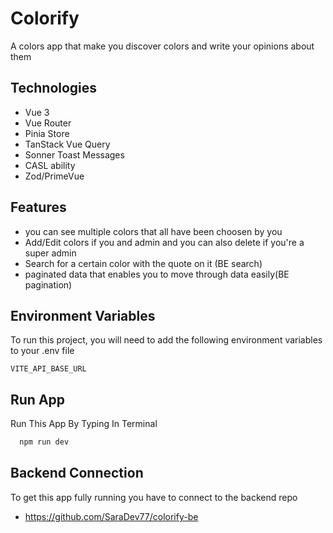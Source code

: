 
# Colorify 

A colors app that make you discover colors and write your opinions about them 



## Technologies 

 - Vue 3 
 - Vue Router
 - Pinia Store
 - TanStack Vue Query
 - Sonner Toast Messages
 - CASL ability 
 - Zod/PrimeVue
 

## Features 

 - you can see multiple colors that all have been choosen by you                      
 - Add/Edit colors if you and admin and you can also delete if you're a super admin
 - Search for a certain color with the quote on it (BE search)
 - paginated data that enables you to move through data easily(BE pagination)
 
 


## Environment Variables

To run this project, you will need to add the following environment variables to your .env file

`VITE_API_BASE_URL
`




## Run App

Run This App By Typing In Terminal

```bash
  npm run dev
```


## Backend Connection 

To get this app fully running you have to connect to the backend repo 
- https://github.com/SaraDev77/colorify-be

